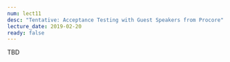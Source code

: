 ```yaml
---
num: lect11
desc: "Tentative: Acceptance Testing with Guest Speakers from Procore"
lecture_date: 2019-02-20
ready: false
---
```



TBD
